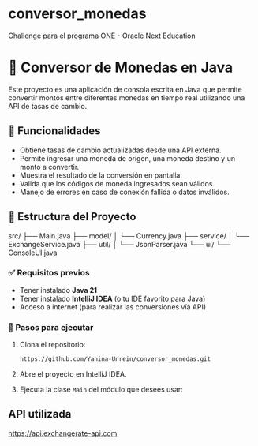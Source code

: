 # conversor_monedas
Challenge para el programa ONE - Oracle Next Education

# 💱 Conversor de Monedas en Java

Este proyecto es una aplicación de consola escrita en Java que permite convertir montos entre diferentes monedas en tiempo real utilizando una API de tasas de cambio.

## 🚀 Funcionalidades

- Obtiene tasas de cambio actualizadas desde una API externa.
- Permite ingresar una moneda de origen, una moneda destino y un monto a convertir.
- Muestra el resultado de la conversión en pantalla.
- Valida que los códigos de moneda ingresados sean válidos.
- Manejo de errores en caso de conexión fallida o datos inválidos.

## 🧱 Estructura del Proyecto

src/
├── Main.java
├── model/
│   └── Currency.java
├── service/
│   └── ExchangeService.java
├── util/
│   └── JsonParser.java
└── ui/
    └── ConsoleUI.java

### ✅ Requisitos previos

- Tener instalado **Java 21**
- Tener instalado **IntelliJ IDEA** (o tu IDE favorito para Java)
- Acceso a internet (para realizar las conversiones vía API)

### 🧪 Pasos para ejecutar

1. Clona el repositorio:

   ```bash
   https://github.com/Yanina-Unrein/conversor_monedas.git
   ```

2. Abre el proyecto en IntelliJ IDEA.

3. Ejecuta la clase `Main` del módulo que desees usar:


## API utilizada
https://api.exchangerate-api.com

